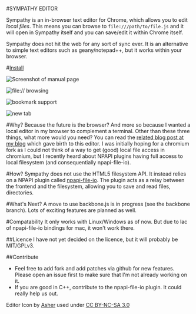 #SYMPATHY EDITOR

Sympathy is an in-browser text editor for Chrome, which allows you to edit _local files_. This means you
can browse to `file:///path/to/file.js` and it will open in Sympathy itself and you can save/edit it 
within Chrome itself. 

Sympathy does not hit the web for any sort of sync ever. It is an alternative to simple text editors such as
geany/notepad++, but it works within your browser.

#[Install](https://github.com/downloads/captn3m0/sympathy/sympathy-editor-0.0.4.crx)

![Screenshot of manual page](http://db.tt/D4UdTZ5e)

![file:// browsing](http://dl.dropbox.com/u/1766113/screenshot/Index%20of%20-home-nemo-projects-captnemo.in-about-%20-%20Chromium.png)

![bookmark support](http://db.tt/jtDy2bun)

![new tab](http://db.tt/hpxJG4lt)



#Why?
Because the future is the browser? And more so because I wanted a local editor in my browser to complement
a terminal. Other than these three things, what more would you need? You can read the 
[related blog post at my blog](https://github.com/captn3m0/captn3m0.github.com/blob/master/_drafts/Sympathy-Editor.mkd)
which gave birth to this editor. I was initially hoping for a chromium fork as I could not think of a way to 
get (good) local file access in chromium, but I recently heard about NPAPI plugins having full access to local
filesystem (and consequentially npapi-file-io).

#How?
Sympathy does not use the HTML5 filesystem API. It instead relies on a NPAPI plugin called 
[npapi-file-io](npapi-file-io.googlecode.com). The plugin acts as a relay between the frontend 
and the filesystem, allowing you to save and read files, directories.

#What's Next?
A move to use backbone.js is in progress (see the backbone branch). Lots of exciting features are planned as well.

#Compatability
It only works with Linux/Windows as of now. But due to lac of npapi-file-io bindings for mac, it won't work there.

##Licence
I have not yet decided on the licence, but it will probably be MIT/GPLv3.

##Contribute
- Feel free to add fork and add patches via github for new features. Please open an issue first
to make sure that I'm not already working on it.
- If you are good in C++, contribute to the npapi-file-io plugin. It could really help us out.

Editor Icon by [Asher](http://kyo-tux.deviantart.com/) used under [CC BY-NC-SA 3.0](http://creativecommons.org/licenses/by-nc-sa/3.0/)
